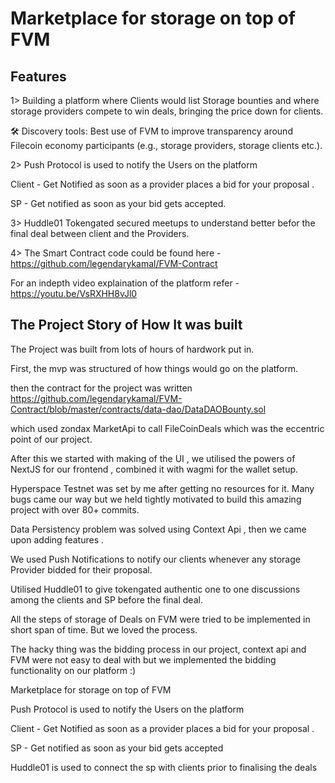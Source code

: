 # Marketplace for storage on top of  FVM

## Features

1> Building a platform where Clients would list Storage bounties and where storage providers compete to win deals, bringing the price down for clients.

🛠 Discovery tools: Best use of FVM to improve transparency around Filecoin economy participants (e.g., storage providers, storage clients etc.).

2> Push Protocol is used to notify the Users on the platform 

Client - Get Notified as soon as a provider places a bid for your proposal .

SP - Get notified as soon as your bid gets accepted.

3> Huddle01 Tokengated secured meetups to understand better befor the final deal between client and the Providers.

4> The Smart Contract code could be found here - https://github.com/legendarykamal/FVM-Contract 

For an indepth video explaination of the platform refer - https://youtu.be/VsRXHH8vJl0

## The Project Story of How It was built 

The Project was built from lots of hours of hardwork put in.

First, the mvp was structured of how things would go on the platform.
 
then the  contract for the project was written https://github.com/legendarykamal/FVM-Contract/blob/master/contracts/data-dao/DataDAOBounty.sol

which used zondax MarketApi to call FileCoinDeals which was the eccentric point of our project.

After this we started with making of the UI , we utilised the powers of NextJS for our frontend , combined it with wagmi for the wallet setup.

Hyperspace Testnet was set by me after getting no resources for it. Many bugs came our way but we held tightly motivated to build this amazing project with over 80+ commits.

Data Persistency problem was solved using Context Api , then we came upon adding features .

We used Push Notifications to notify our clients whenever any storage Provider bidded for their proposal.

Utilised Huddle01 to give tokengated authentic one to one discussions among the clients and SP before the final deal.

All the steps of storage of Deals on FVM were tried to be implemented in short span of time. But we loved the process.

The hacky thing was the bidding process in our project, context api and FVM were not easy to deal with but we implemented the bidding functionality on our platform :) 

Marketplace for storage on top of FVM

Push Protocol is used to notify the Users on the platform

Client - Get Notified as soon as a provider places a bid for your proposal .

SP - Get notified as soon as your bid gets accepted

Huddle01 is used to connect the sp with clients prior to finalising the deals
